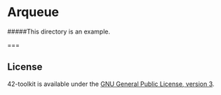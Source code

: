 Arqueue
=======


#####This directory is an example.


===
## License

42-toolkit is available under the [GNU General Public License, version 3](LICENSE).
